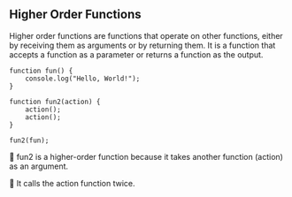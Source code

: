 ## Higher Order Functions

Higher order functions are functions that operate on other functions, either by receiving them as arguments or by returning them. It is a function that accepts a function as a parameter or returns a function as the output.

    function fun() {
        console.log("Hello, World!");
    }

    function fun2(action) {
        action();
        action();
    }

    fun2(fun);

🔸 fun2 is a higher-order function because it takes another function (action) as an argument.

🔸 It calls the action function twice.
